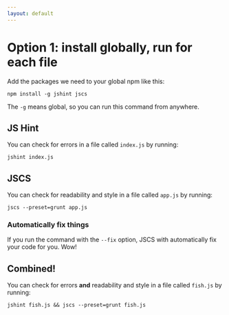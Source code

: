 ```yaml
---
layout: default
---
```


# Option 1: install globally, run for each file

Add the packages we need to your global npm like this:

```
npm install -g jshint jscs
```

The `-g` means global, so you can run this command from anywhere.

## JS Hint

You can check for errors in a file called `index.js` by running:

```
jshint index.js
```

## JSCS

You can check for readability and style in a file called `app.js` by running:

```
jscs --preset=grunt app.js
```

### Automatically fix things

If you run the command with the `--fix` option, JSCS with automatically fix your code for you. Wow!

## Combined!

You can check for errors **and** readability and style in a file called `fish.js` by running:

```
jshint fish.js && jscs --preset=grunt fish.js
```

